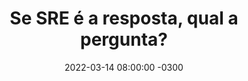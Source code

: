 ---
layout: post
title:  "Se SRE é a resposta, qual a pergunta?"
date:   2022-03-14 08:00:00 -0300
categories: update
published: true
tag: "Edição #1 - 14.03.2022"
headline: "Se SRE é a resposta, qual a pergunta?"
highlight_title: "Se SRE é a resposta, qual a pergunta?"
highlight_url: "https://srebrasil.com/2022/03/10/se-sre-e-a-resposta-qual-e-a-pergunta/"
highlight_autor: "Ricardo Coelho, Alexandre Astolpho, Taiolor Morais e Paulo Henrique Silva"
comentario: |-
    Parte fundamental de implementar um modelo de melhoria contínua é refletir sobre o motivo pelo qual fazemos as coisas e, através da criação de modelos capazes de estabelecer relações de causa e consequência, ser capaz de medir quão efetivas são as ações que executamos todos os dias na busca de construir cadeias de valor cada vez mais efetivas e eficazes. A enorme quantidade de opções de serviços de TI combinadas com a grande pressão imposta pela necessidade de inovar e estabelecer novos modelos de negócios através do uso de tecnologia requer que os profissionais se transformem. Implementar um modelo que permita inovação constante sem abrir mão da qualidade e confiabilidade dos sistemas é o desafio e SRE parece ser uma resposta adequada
comentado_por: "Ricardo Coelho"
comentado_por_linkedin: "https://www.linkedin.com/in/rcsousa1"
---